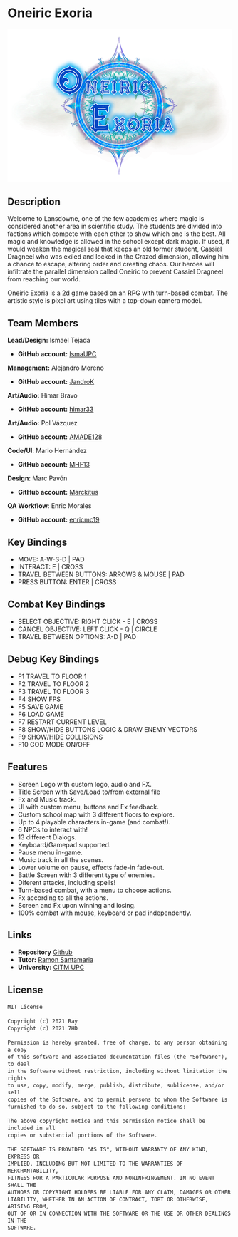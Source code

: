 # Oneiric Exoria

![](https://github.com/IsmaUPC/Oneiric_Exoria/blob/master/docs/Wiki/Home/game_logo.png)

## Description

Welcome to Lansdowne, one of the few academies where magic is considered another area in scientific study. The students are divided into factions which compete with each other to show which one is the best. All magic and knowledge is allowed in the school except dark magic. If used, it would weaken the magical seal that keeps an old former student, Cassiel Dragneel who was exiled and locked in the Crazed dimension, allowing him a chance to escape, altering order and creating chaos. Our heroes will infiltrate the parallel dimension called Oneiric to prevent Cassiel Dragneel from reaching our world.

Oneiric Exoria is a 2d game based on an RPG with turn-based combat. The artistic style is pixel art using tiles with a top-down camera model.

## Team Members

**Lead/Design:** Ismael Tejada
* **GitHub account:** [IsmaUPC](https://github.com/IsmaUPC)

**Management:** Alejandro Moreno
* **GitHub account:** [JandroK](https://github.com/JandroK)

**Art/Audio:** Himar Bravo
* **GitHub account:** [himar33](https://github.com/himar33)

**Art/Audio:** Pol Vázquez
* **GitHub account:** [AMADE128](https://github.com/AMADE128)

**Code/UI**: Mario Hernández
* **GitHub account:** [MHF13](https://github.com/MHF13)

**Design**: Marc Pavón
* **GitHub account:** [Marckitus](https://github.com/Marckitus)

**QA Workflow**: Enric Morales
* **GitHub account:** [enricmc19](https://github.com/enricmc19)

## Key Bindings

- MOVE:    A-W-S-D | PAD
- INTERACT: E | CROSS
- TRAVEL BETWEEN BUTTONS: ARROWS & MOUSE | PAD
- PRESS BUTTON: ENTER | CROSS

## Combat Key Bindings

- SELECT OBJECTIVE: RIGHT CLICK - E | CROSS
- CANCEL OBJECTIVE: LEFT CLICK - Q   | CIRCLE 
- TRAVEL BETWEEN OPTIONS: A-D | PAD

## Debug Key Bindings

- F1 TRAVEL TO FLOOR 1
- F2 TRAVEL TO FLOOR 2
- F3 TRAVEL TO FLOOR 3
- F4 SHOW FPS
- F5 SAVE GAME
- F6 LOAD GAME
- F7 RESTART CURRENT LEVEL
- F8 SHOW/HIDE BUTTONS LOGIC & DRAW ENEMY VECTORS
- F9 SHOW/HIDE COLLISIONS
- F10 GOD MODE ON/OFF

## Features


- Screen Logo with custom logo, audio and FX.
- Title Screen with Save/Load to/from external file
- Fx and Music track.
- UI with custom menu, buttons and Fx feedback.
- Custom school map with 3 different floors to explore.
- Up to 4 playable characters in-game (and combat!).
- 6 NPCs to interact with!
- 13 different Dialogs.
- Keyboard/Gamepad supported.
- Pause menu in-game.
- Music track in all the scenes.
- Lower volume on pause, effects fade-in fade-out.
- Battle Screen with 3 different type of enemies.
- Diferent attacks, including spells!
- Turn-based combat, with a menu to choose actions.
- Fx according to all the actions.
- Screen and Fx upon winning and losing.
- 100% combat with mouse, keyboard or pad independently.


## Links

* **Repository** [Github](https://github.com/IsmaUPC/Oneiric_Exoria)
* **Tutor:** [Ramon Santamaria](https://github.com/raysan5)
* **University:** [CITM UPC](https://www.citm.upc.edu/)

## License
~~~
MIT License

Copyright (c) 2021 Ray
Copyright (c) 2021 7HD

Permission is hereby granted, free of charge, to any person obtaining a copy
of this software and associated documentation files (the "Software"), to deal
in the Software without restriction, including without limitation the rights
to use, copy, modify, merge, publish, distribute, sublicense, and/or sell
copies of the Software, and to permit persons to whom the Software is
furnished to do so, subject to the following conditions:

The above copyright notice and this permission notice shall be included in all
copies or substantial portions of the Software.

THE SOFTWARE IS PROVIDED "AS IS", WITHOUT WARRANTY OF ANY KIND, EXPRESS OR
IMPLIED, INCLUDING BUT NOT LIMITED TO THE WARRANTIES OF MERCHANTABILITY,
FITNESS FOR A PARTICULAR PURPOSE AND NONINFRINGEMENT. IN NO EVENT SHALL THE
AUTHORS OR COPYRIGHT HOLDERS BE LIABLE FOR ANY CLAIM, DAMAGES OR OTHER
LIABILITY, WHETHER IN AN ACTION OF CONTRACT, TORT OR OTHERWISE, ARISING FROM,
OUT OF OR IN CONNECTION WITH THE SOFTWARE OR THE USE OR OTHER DEALINGS IN THE
SOFTWARE.
~~~
